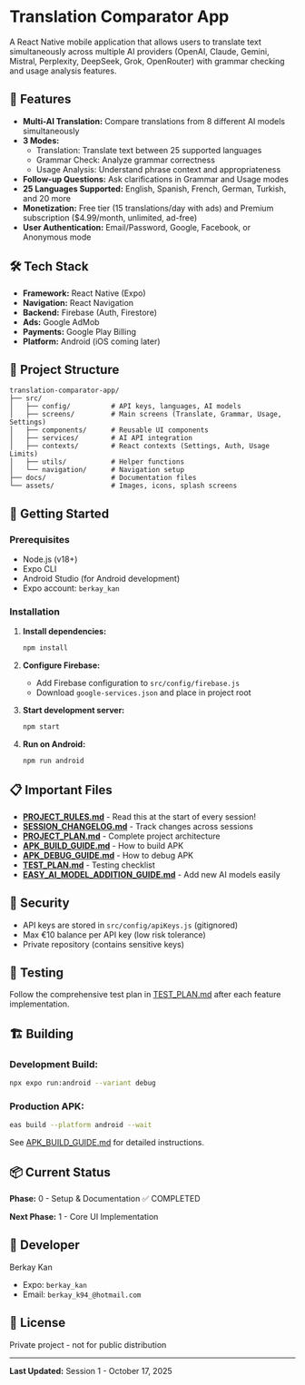 # Translation Comparator App

A React Native mobile application that allows users to translate text simultaneously across multiple AI providers (OpenAI, Claude, Gemini, Mistral, Perplexity, DeepSeek, Grok, OpenRouter) with grammar checking and usage analysis features.

## 📱 Features

- **Multi-AI Translation:** Compare translations from 8 different AI models simultaneously
- **3 Modes:**
  - Translation: Translate text between 25 supported languages
  - Grammar Check: Analyze grammar correctness
  - Usage Analysis: Understand phrase context and appropriateness
- **Follow-up Questions:** Ask clarifications in Grammar and Usage modes
- **25 Languages Supported:** English, Spanish, French, German, Turkish, and 20 more
- **Monetization:** Free tier (15 translations/day with ads) and Premium subscription ($4.99/month, unlimited, ad-free)
- **User Authentication:** Email/Password, Google, Facebook, or Anonymous mode

## 🛠️ Tech Stack

- **Framework:** React Native (Expo)
- **Navigation:** React Navigation
- **Backend:** Firebase (Auth, Firestore)
- **Ads:** Google AdMob
- **Payments:** Google Play Billing
- **Platform:** Android (iOS coming later)

## 📂 Project Structure

```
translation-comparator-app/
├── src/
│   ├── config/          # API keys, languages, AI models
│   ├── screens/         # Main screens (Translate, Grammar, Usage, Settings)
│   ├── components/      # Reusable UI components
│   ├── services/        # AI API integration
│   ├── contexts/        # React contexts (Settings, Auth, Usage Limits)
│   ├── utils/           # Helper functions
│   └── navigation/      # Navigation setup
├── docs/                # Documentation files
└── assets/              # Images, icons, splash screens
```

## 🚀 Getting Started

### Prerequisites
- Node.js (v18+)
- Expo CLI
- Android Studio (for Android development)
- Expo account: `berkay_kan`

### Installation

1. **Install dependencies:**
   ```bash
   npm install
   ```

2. **Configure Firebase:**
   - Add Firebase configuration to `src/config/firebase.js`
   - Download `google-services.json` and place in project root

3. **Start development server:**
   ```bash
   npm start
   ```

4. **Run on Android:**
   ```bash
   npm run android
   ```

## 📋 Important Files

- **[PROJECT_RULES.md](PROJECT_RULES.md)** - Read this at the start of every session!
- **[SESSION_CHANGELOG.md](SESSION_CHANGELOG.md)** - Track changes across sessions
- **[PROJECT_PLAN.md](PROJECT_PLAN.md)** - Complete project architecture
- **[APK_BUILD_GUIDE.md](APK_BUILD_GUIDE.md)** - How to build APK
- **[APK_DEBUG_GUIDE.md](APK_DEBUG_GUIDE.md)** - How to debug APK
- **[TEST_PLAN.md](TEST_PLAN.md)** - Testing checklist
- **[EASY_AI_MODEL_ADDITION_GUIDE.md](EASY_AI_MODEL_ADDITION_GUIDE.md)** - Add new AI models easily

## 🔐 Security

- API keys are stored in `src/config/apiKeys.js` (gitignored)
- Max €10 balance per API key (low risk tolerance)
- Private repository (contains sensitive keys)

## 🧪 Testing

Follow the comprehensive test plan in [TEST_PLAN.md](TEST_PLAN.md) after each feature implementation.

## 🏗️ Building

### Development Build:
```bash
npx expo run:android --variant debug
```

### Production APK:
```bash
eas build --platform android --wait
```

See [APK_BUILD_GUIDE.md](APK_BUILD_GUIDE.md) for detailed instructions.

## 📦 Current Status

**Phase:** 0 - Setup & Documentation ✅ COMPLETED

**Next Phase:** 1 - Core UI Implementation

## 👤 Developer

Berkay Kan
- Expo: `berkay_kan`
- Email: `berkay_k94_@hotmail.com`

## 📄 License

Private project - not for public distribution

---

**Last Updated:** Session 1 - October 17, 2025
